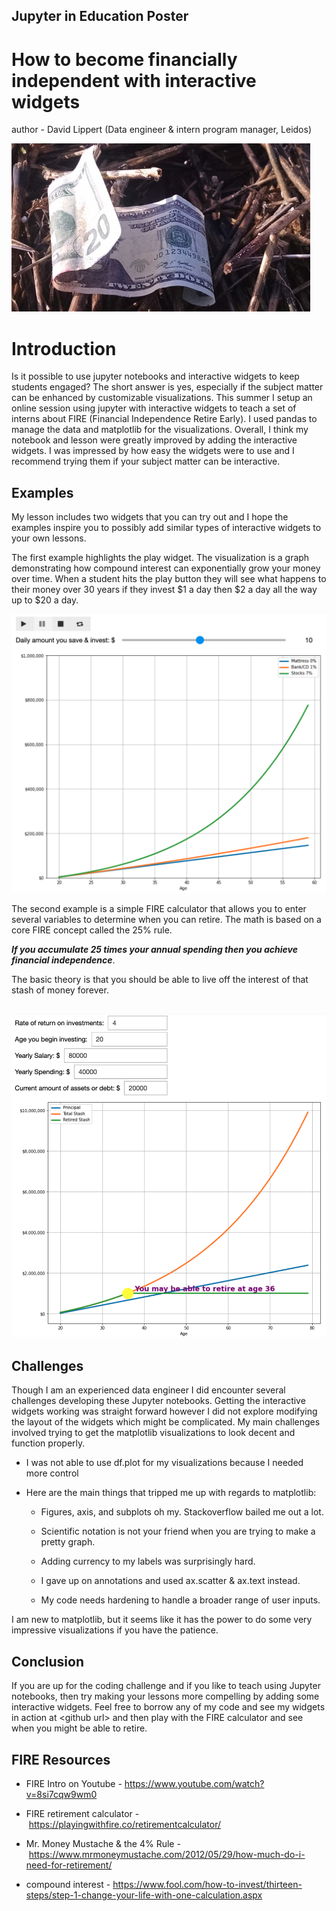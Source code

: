 Jupyter in Education Poster
---------------------------
How to become financially independent with interactive widgets
==============================================================
author - David Lippert (Data engineer & intern program manager, Leidos)

![](media/cash.jpg)

Introduction
============

Is it possible to use jupyter notebooks and interactive widgets to keep
students engaged? The short answer is yes, especially if the subject
matter can be enhanced by customizable visualizations. This summer I
setup an online session using jupyter with interactive widgets to teach
a set of interns about FIRE (Financial Independence Retire Early). I
used pandas to manage the data and matplotlib for the visualizations.
Overall, I think my notebook and lesson were greatly improved by adding
the interactive widgets. I was impressed by how easy the widgets were to
use and I recommend trying them if your subject matter can be
interactive.

Examples
--------

My lesson includes two widgets that you can try out and I hope the
examples inspire you to possibly add similar types of interactive
widgets to your own lessons.

The first example highlights the play widget. The visualization is a
graph demonstrating how compound interest can exponentially grow your
money over time. When a student hits the play button they will see what
happens to their money over 30 years if they invest \$1 a day then \$2 a
day all the way up to \$20 a day.

![](media/fireplay_widget.png)

The second example is a simple FIRE calculator that allows you to enter
several variables to determine when you can retire. The math is based on
a core FIRE concept called the 25% rule.

***If you accumulate 25 times your annual spending then you achieve
financial independence***.

The basic theory is that you should be able to live off the interest of
that stash of money forever.

![](media/firecalc_widget.png)
--------------------------------------------------------------------------------

Challenges
----------

Though I am an experienced data engineer I did encounter several
challenges developing these Jupyter notebooks. Getting the interactive
widgets working was straight forward however I did not explore modifying
the layout of the widgets which might be complicated. My main challenges
involved trying to get the matplotlib visualizations to look decent and
function properly.

-   I was not able to use df.plot for my visualizations because I needed
    more control

-   Here are the main things that tripped me up with regards to
    matplotlib:

    -   Figures, axis, and subplots oh my. Stackoverflow bailed me out a
        lot.

    -   Scientific notation is not your friend when you are trying to
        make a pretty graph.

    -   Adding currency to my labels was surprisingly hard.

    -   I gave up on annotations and used ax.scatter & ax.text instead.

    -   My code needs hardening to handle a broader range of user
        inputs.

I am new to matplotlib, but it seems like it has the power to do some
very impressive visualizations if you have the patience.

Conclusion
----------

If you are up for the coding challenge and if you like to teach using
Jupyter notebooks, then try making your lessons more compelling by
adding some interactive widgets. Feel free to borrow any of my code and
see my widgets in action at \<github url\> and then play with the FIRE
calculator and see when you might be able to retire.

FIRE Resources
--------------

-   FIRE Intro on Youtube
    - <https://www.youtube.com/watch?v=8si7cqw9wm0>

-   FIRE retirement calculator
    - <https://playingwithfire.co/retirementcalculator/>

-   Mr. Money Mustache & the 4% Rule
    - <https://www.mrmoneymustache.com/2012/05/29/how-much-do-i-need-for-retirement/>

-   compound interest
    - <https://www.fool.com/how-to-invest/thirteen-steps/step-1-change-your-life-with-one-calculation.aspx>
